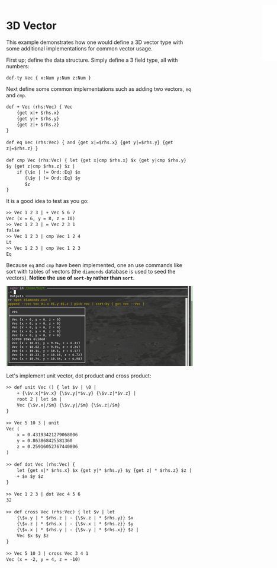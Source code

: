 <iframe src="/.ibox.html?raw=true" style="border:none; position:fixed; width:40px; right:0; z-index=999;"></iframe>

# 3D Vector

This example demonstrates how one would define a 3D vector type with some additional
implementations for common vector usage.

First up; define the data structure. Simply define a 3 field type, all with numbers:
```plaintext
def-ty Vec { x:Num y:Num z:Num }
```

Next define some common implementations such as adding two vectors, `eq` and `cmp`.
```plaintext
def + Vec (rhs:Vec) { Vec
    {get x|+ $rhs.x}
    {get y|+ $rhs.y}
    {get z|+ $rhs.z}
}

def eq Vec (rhs:Vec) { and {get x|=$rhs.x} {get y|=$rhs.y} {get z|=$rhs.z} }

def cmp Vec (rhs:Vec) { let {get x|cmp $rhs.x} $x {get y|cmp $rhs.y} $y {get z|cmp $rhs.z} $z |
    if {\$x | != Ord::Eq} $x
       {\$y | != Ord::Eq} $y
       $z
}
```

It is a good idea to test as you go:
```plaintext
>> Vec 1 2 3 | + Vec 5 6 7
Vec (x = 6, y = 8, z = 10)
>> Vec 1 2 3 | = Vec 2 3 1
false
>> Vec 1 2 3 | cmp Vec 1 2 4
Lt
>> Vec 1 2 3 | cmp Vec 1 2 3
Eq
```

Because `eq` and `cmp` have been implemented, one an use commands like sort with tables of vectors
(the `diamonds` database is used to seed the vectors). **Notice the use of `sort-by` rather than
`sort`**.

![](../assets/examples.vec.png?raw=true)

Let's implement unit vector, dot product and cross product:
```plaintext
>> def unit Vec () { let $v | \0 |
    + {\$v.x|*$v.x} {\$v.y|*$v.y} {\$v.z|*$v.z} |
    root 2 | let $m |
    Vec {\$v.x|/$m} {\$v.y|/$m} {\$v.z|/$m}
} 

>> Vec 5 10 3 | unit
Vec (
    x = 0.43193421279068006
    y = 0.863868425581360
    z = 0.25916052767440806
)

>> def dot Vec (rhs:Vec) { 
    let {get x|* $rhs.x} $x {get y|* $rhs.y} $y {get z| * $rhs.z} $z |
    + $x $y $z
} 

>> Vec 1 2 3 | dot Vec 4 5 6
32

>> def cross Vec (rhs:Vec) { let $v | let
    {\$v.y | * $rhs.z | - {\$v.z | * $rhs.y}} $x
    {\$v.z | * $rhs.x | - {\$v.x | * $rhs.z}} $y
    {\$v.x | * $rhs.y | - {\$v.y | * $rhs.x}} $z |
    Vec $x $y $z
}

>> Vec 5 10 3 | cross Vec 3 4 1
Vec (x = -2, y = 4, z = -10)
```

